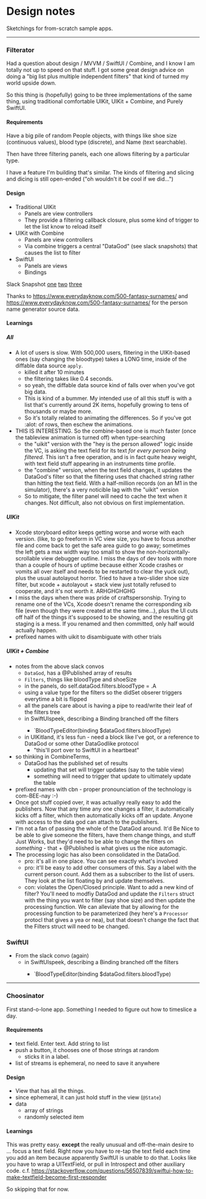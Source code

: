 # Design notes

Sketchings for from-scratch sample apps.

----------
### Filterator

Had a question about design / MVVM / SwiftUI / Combine, and I know I am totally 
not up to speed on that stuff.  I got some great design advice on doing a "big list
plus multiple independent filters" that kind of turned my world upside down.

So this thing is (hopefully) going to be three implementations of the same thing, using
traditional comfortable UIKit, UIKit + Combine, and Purely SwiftUI.

#### Requirements

Have a big pile of random People objects, with things like shoe size (continuous
values), blood type (discrete), and Name (text searchable).

Then have three filtering panels, each one allows filtering by a particular type.

I have a feature I'm building that's similar. The kinds of filtering and slicing and
dicing is still open-ended ("oh wouldn't it be cool if we did...")


#### Design

* Traditional UIKit
    - Panels are view controllers
    - They provide a filtering callback closure, plus some kind of trigger to let the
      list know to reload itself
* UIKit with Combine
    - Panels are view controllers
    - Via combine triggers a central "DataGod" (see slack snapshots) that causes
      the list to filter
* SwiftUI
    - Panels are views
    - Bindings

Slack Snapshot [one](assets/thing1.png) [two](assets/thing2.png) [three](assets/thing3.png)

Thanks to https://www.everydayknow.com/500-fantasy-surnames/ and 
https://www.everydayknow.com/500-fantasy-surnames/ for the person name generator
source data.

#### Learnings

##### All

* A lot of users is slow. With 500,000 users, flitering in the UIKit-based ones (say changing
  the bloodtype) takes a LONG time, inside of the diffable data source `apply`.
  - killed it after 10 minutes
  - the filtering takes like 0.4 seconds.
  - so yeah, the diffable data source kind of falls over when you've got big data.
  - This is kind of a bummer.  My intended use of all this stuff is with a list that's
    currently around 2K items, hopefully growing to tens of thousands or maybe more.
  - So it's totally related to animating the differences.  So if you've got :alot: of
    rows, then eschew the animations.
* THIS IS INTERESTING.  So the combine-based one is much faster (once the tableview animation
  is turned off) when type-searching
  - the "uikit" version with the "hey is the person allowed" logic inside the VC, is asking
    the text field for its text *for every person being filtered*.  This isn't a free
    operation, and is in fact quite heavy weight, with text field stuff appearing in an
    instruments time profile.
  - the "combine" version, when the text field changes, it updates the DataGod's filter
    so that the filtering uses that chached string rather than hitting the text field.
    With a half-million records (on an M1 in the simulator), there's a very noticible
    lag with the "uikit" version
  - So to mitigate, the filter panel will need to cache the text when it changes. Not
    difficult, also not obvious on first implementation.

##### UIKit

* Xcode storyboard editor keeps getting worse and worse with each
  version.  (like, to go freeform in VC view size, you have to focus
  another file and come back to get the safe area guide to go away;
  sometimes the left gets a max width way too small to show the
  non-horizontally-scrollable view debugger outline.  I miss the days
  of dev tools with more than a couple of hours of uptime because either Xcode crashes
  or vomits all over itself and needs to be restarted to clear the yuck out), plus the
  usual autolayout horror. Tried to have a two-slider shoe size
  filter, but xcode + autolayout + stack view just totally refused to
  cooperate, and it's not worth it.  ARHGHGHGHG
* I miss the days when there was pride of craftspersonship.  Trying to rename one of
  the VCs, Xcode doesn't rename the corresponding xib file (even though they were created
  at the same time...), plus the UI cuts off half of the things it's supposed to be
  showing, and the resulting git staging is a mess.  If you renamed and then committed,
  only half would actually happen.
* prefixed names with uikit to disambiguate with other trials

##### UIKit + Combine

* notes from the above slack convos
  - `DataGod`, has a @Published array of results
  - `Filters`, things like bloodType and shoeSize
  - in the panels, do self.dataGod.filters.bloodType = .A
  - using a value type for the filters so the didSet obserer triggers everytime 
    a bit is flipped
  - all the panels care about is having a pipe to read/write their leaf of the filters tree
  - in SwiftUIspeek, describing a Binding<BloodType> branched off the filters
    - `BloodTypeEditor(binding $dataGod.filters.bloodType)
  - in UIKitland, it's less fun - need a block like I've got, or a reference to DataGod
    or some other DataGodlike protocol
    - "this'll port over to SwiftUI in a heartbeat"
* so thinking in CombineTerms,
  - DataGod has the published set of results
    - updating that set will trigger updates (say to the table view)
    - something will need to trigger that update to ultimately update the table
* prefixed names with cbn - proper pronounciation of the technology is com-BEE-nay :-)
* Once got stuff copied over, it was actuallyy really easy to add the publishers.
  Now that any time any one changes a filter, it automatically kicks off a filter,
  which then automatically kicks off an update.  Anyone with access to the data god
  can attach to the publishers.
* I'm not a fan of passing the whole of the DataGod around. It'd Be Nice to be able to
  give someone the filters, have them change things, and stuff Just Works, but they'd
  need to be able to change the filters on _something_ - that + @Published is what gives
  us the nice automagic.
* The processing logic has also been consolidated in the DataGod.
  - pro: it's all in one place.  You can see exactly what's involved
  - pro: it'll be easy to add other consumers of this.  Say a label with the current
    person count.  Add them as a subscriber to the list of users. They look at the
    list floating by and update themselves.
  - con: violates the Open/Closed principle.  Want to add a new kind of filter? You'll
    need to modfiy DataGod and update the `Filters` struct with the
    thing you want to filter (say shoe size) and then update the
    processing function.  We can alleviate that by allowing for the
    processing function to be parameterized (hey here's a `Processor`
    protocl that gives a yea or nea), but that doesn't change the fact
    that the Filters struct will need to be changed.

### SwiftUI

* From the slack convo (again)
  - in SwiftUIspeek, describing a Binding<BloodType> branched off the filters
    - `BloodTypeEditor(binding $dataGod.filters.bloodType)



----------------------------------------

### Choosinator

First stand-o-lone app.  Something I needed to figure out how to timeslice a day.


#### Requirements


- text field.  Enter text.  Add string to list
- push a button, it chooses one of those strings at random
  - sticks it in a label.
- list of streams is ephemeral, no need to save it anywhere

#### Design

* View that has all the things.
* since ephemeral, it can just hold stuff in the view (`@State`)
* data
  - array of strings
  - randomly selected item

#### Learnings

This was pretty easy.  **except** the really unusual and off-the-main desire
to ... focus a text field.  Right now you have to re-tap the text field each
time you add an item because apparently SwiftUI is unable to do that. Looks
like you have to wrap a UITextField, or pull in Introspect and other auxiliary
code.  c.f. https://stackoverflow.com/questions/56507839/swiftui-how-to-make-textfield-become-first-responder

So skipping that for now.

